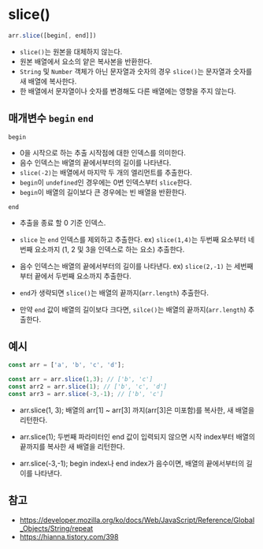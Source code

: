 # slice()
```Javascript
arr.slice([begin[, end]])
```
+ ```slice()```는 원본을 대체하지 않는다.
+ 원본 배열에서 요소의 얕은 복사본을 반환한다. 
+ ```String``` 및 ```Number``` 객체가 아닌 문자열과 숫자의 경우 ```slice()```는 문자열과 숫자를 새 배열에 복사한다. 
+ 한 배열에서 문자열이나 숫자를 변경해도 다른 배열에는 영향을 주지 않는다.

## 매개변수 ```begin``` ```end```
```begin```
- 0을 시작으로 하는 추출 시작점에 대한 인덱스를 의미한다. 
- 음수 인덱스는 배열의 끝에서부터의 길이를 나타낸다. 
- ```slice(-2)```는 배열에서 마지막 두 개의 엘리먼트를 추출한다. 
- ```begin```이 ```undefined```인 경우에는 0번 인덱스부터 ```slice```한다. 
- ```begin```이 배열의 길이보다 큰 경우에는 빈 배열을 반환한다.
 
```end```
- 추출을 종료 할 0 기준 인덱스.
- ```slice``` 는 ```end``` 인덱스를 제외하고 추출한다.
ex) ```slice(1,4)```는 두번째 요소부터 네번째 요소까지 (1, 2 및 3을 인덱스로 하는 요소) 추출한다.
- 음수 인덱스는 배열의 끝에서부터의 길이를 나타낸다.
ex) ```slice(2,-1)``` 는 세번째부터 끝에서 두번째 요소까지 추출한다.
 
- ```end```가 생략되면 ```slice()```는 배열의 끝까지(```arr.length```) 추출한다.
- 만약 ```end``` 값이 배열의 길이보다 크다면, ```silce()```는 배열의 끝까지(```arr.length```) 추출한다.

## 예시
```Javascript
const arr = ['a', 'b', 'c', 'd'];

const arr = arr.slice(1,3); // ['b', 'c']
const arr2 = arr.slice(1); // ['b', 'c', 'd']
const arr3 = arr.slice(-3,-1); // ['b', 'c']
```

- arr.slice(1, 3);
배열의 arr[1] ~ arr[3] 까지(arr[3]은 미포함)를 복사한, 새 배열을 리턴한다.

- arr.slice(1);
두번째 파라미터인 end 값이 입력되지 않으면 시작 index부터 배열의 끝까지를 복사한 새 배열을 리턴한다.

- arr.slice(-3,-1);
begin index나 end index가 음수이면, 배열의 끝에서부터의 길이를 나타낸다.



## 참고
- https://developer.mozilla.org/ko/docs/Web/JavaScript/Reference/Global_Objects/String/repeat
- https://hianna.tistory.com/398
